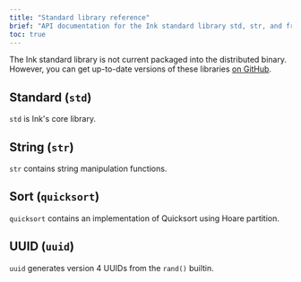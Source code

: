 ```yaml
---
title: "Standard library reference"
brief: "API documentation for the Ink standard library std, str, and friends"
toc: true
---
```


The Ink standard library is not current packaged into the distributed binary. However, you can get up-to-date versions of these libraries [on GitHub](https://github.com/thesephist/ink/tree/master/samples).

## Standard (`std`)

`std` is Ink's core library.

## String (`str`)

`str` contains string manipulation functions.

## Sort (`quicksort`)

`quicksort` contains an implementation of Quicksort using Hoare partition.

## UUID (`uuid`)

`uuid` generates version 4 UUIDs from the `rand()` builtin.
